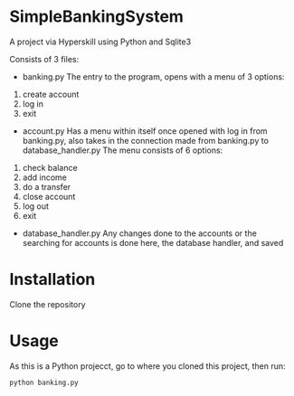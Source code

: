 # SimpleBankingSystem
A project via Hyperskill using Python and Sqlite3

Consists of 3 files:

-  banking.py
The entry to the program, opens with a menu of 3 options:
  1. create account
  2. log in
  3. exit

-  account.py
Has a menu within itself once opened with log in from banking.py, also takes in the connection made from banking.py to database_handler.py
The menu consists of 6 options:
  1. check balance
  2. add income
  3. do a transfer
  4. close account
  5. log out
  6. exit

-  database_handler.py
Any changes done to the accounts or the searching for accounts is done here, the database handler, and saved

# Installation
Clone the repository

# Usage
As this is a Python projecct, go to where you cloned this project, then run:
```bash
python banking.py
